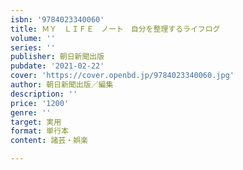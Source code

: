 ```yaml
---
isbn: '9784023340060'
title: ＭＹ　ＬＩＦＥ　ノート　自分を整理するライフログ
volume: ''
series: ''
publisher: 朝日新聞出版
pubdate: '2021-02-22'
cover: 'https://cover.openbd.jp/9784023340060.jpg'
author: 朝日新聞出版／編集
description: ''
price: '1200'
genre: ''
target: 実用
format: 単行本
content: 諸芸・娯楽

---
```

